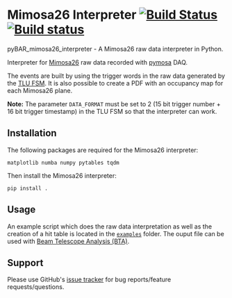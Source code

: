 
# Mimosa26 Interpreter [![Build Status](https://travis-ci.org/SiLab-Bonn/pyBAR_mimosa26_interpreter.svg?branch=master)](https://travis-ci.org/SiLab-Bonn/pyBAR_mimosa26_interpreter) [![Build status](https://ci.appveyor.com/api/projects/status/6ur82s62x9hs7mj4?svg=true)](https://ci.appveyor.com/project/laborleben/pybar-mimosa26-interpreter)


pyBAR_mimosa26_interpreter - A Mimosa26 raw data interpreter in Python.

Interpreter for [Mimosa26](http://www.iphc.cnrs.fr/List-of-MIMOSA-chips.html) raw data recorded with [pymosa](https://github.com/SiLab-Bonn/pymosa) DAQ.

The events are built by using the trigger words in the raw data generated by the [TLU FSM](https://github.com/SiLab-Bonn/basil/tree/master/basil/firmware/modules/tlu). It is also possible to create a PDF with an occupancy map for each Mimosa26 plane.

**Note:**
The parameter `DATA_FORMAT` must be set to 2 (15 bit trigger number + 16 bit trigger timestamp) in the TLU FSM so that the interpreter can work.

## Installation

The following packages are required for the Mimosa26 interpreter:
```
matplotlib numba numpy pytables tqdm
```

Then install the Mimosa26 interpreter:
```
pip install .
```

## Usage

An example script which does the raw data interpretation as well as the creation of a hit table
is located in the [`examples`](https://github.com/SiLab-Bonn/pyBAR_mimosa26_interpreter/blob/master/examples/) folder. The ouput file can be used with [Beam Telescope Analysis (BTA)](https://github.com/SiLab-Bonn/beam_telescope_analysis).

## Support

Please use GitHub's [issue tracker](https://github.com/SiLab-Bonn/pyBAR_mimosa26_interpreter/issues) for bug reports/feature requests/questions.
